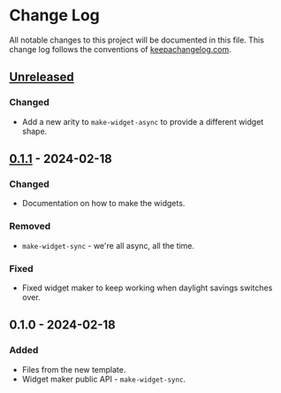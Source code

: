 # Change Log
All notable changes to this project will be documented in this file. This change log follows the conventions of [keepachangelog.com](http://keepachangelog.com/).

## [Unreleased]
### Changed
- Add a new arity to `make-widget-async` to provide a different widget shape.

## [0.1.1] - 2024-02-18
### Changed
- Documentation on how to make the widgets.

### Removed
- `make-widget-sync` - we're all async, all the time.

### Fixed
- Fixed widget maker to keep working when daylight savings switches over.

## 0.1.0 - 2024-02-18
### Added
- Files from the new template.
- Widget maker public API - `make-widget-sync`.

[Unreleased]: https://sourcehost.site/your-name/instagram-analytics/compare/0.1.1...HEAD
[0.1.1]: https://sourcehost.site/your-name/instagram-analytics/compare/0.1.0...0.1.1
